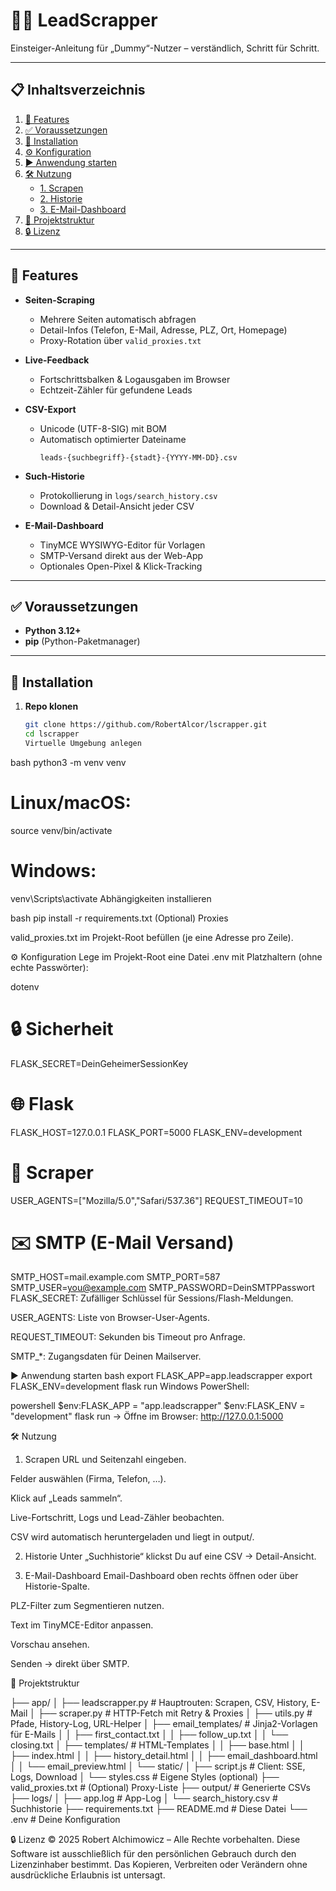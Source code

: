 # 🕵️‍♂️ LeadScrapper

Einsteiger-Anleitung für „Dummy“-Nutzer – verständlich, Schritt für Schritt.

---

## 📋 Inhaltsverzeichnis

1. [🚀 Features](#-features)
2. [✅ Voraussetzungen](#-voraussetzungen)
3. [🔧 Installation](#-installation)
4. [⚙️ Konfiguration](#️-konfiguration)
5. [▶️ Anwendung starten](#️-anwendung-starten)
6. [🛠️ Nutzung](#️-nutzung)
   - [1. Scrapen](#1-scrapen)
   - [2. Historie](#2-historie)
   - [3. E-Mail-Dashboard](#3-e-mail-dashboard)
7. [📂 Projektstruktur](#-projektstruktur)
8. [🔒 Lizenz](#-lizenz)

---

## 🚀 Features

- **Seiten-Scraping**

  - Mehrere Seiten automatisch abfragen
  - Detail-Infos (Telefon, E-Mail, Adresse, PLZ, Ort, Homepage)
  - Proxy-Rotation über `valid_proxies.txt`

- **Live-Feedback**

  - Fortschrittsbalken & Logausgaben im Browser
  - Echtzeit-Zähler für gefundene Leads

- **CSV-Export**

  - Unicode (UTF-8-SIG) mit BOM
  - Automatisch optimierter Dateiname
    ```
    leads-{suchbegriff}-{stadt}-{YYYY-MM-DD}.csv
    ```

- **Such-Historie**

  - Protokollierung in `logs/search_history.csv`
  - Download & Detail-Ansicht jeder CSV

- **E-Mail-Dashboard**
  - TinyMCE WYSIWYG-Editor für Vorlagen
  - SMTP-Versand direkt aus der Web-App
  - Optionales Open-Pixel & Klick-Tracking

---

## ✅ Voraussetzungen

- **Python 3.12+**
- **pip** (Python-Paketmanager)

---

## 🔧 Installation

1. **Repo klonen**
   ```bash
   git clone https://github.com/RobertAlcor/lscrapper.git
   cd lscrapper
   Virtuelle Umgebung anlegen
   ```

bash
python3 -m venv venv

# Linux/macOS:

source venv/bin/activate

# Windows:

venv\Scripts\activate
Abhängigkeiten installieren

bash
pip install -r requirements.txt
(Optional) Proxies

valid_proxies.txt im Projekt-Root befüllen (je eine Adresse pro Zeile).

⚙️ Konfiguration
Lege im Projekt-Root eine Datei .env mit Platzhaltern (ohne echte Passwörter):

dotenv

# 🔒 Sicherheit

FLASK_SECRET=DeinGeheimerSessionKey

# 🌐 Flask

FLASK_HOST=127.0.0.1
FLASK_PORT=5000
FLASK_ENV=development

# 🤖 Scraper

USER_AGENTS=["Mozilla/5.0","Safari/537.36"]
REQUEST_TIMEOUT=10

# ✉️ SMTP (E-Mail Versand)

SMTP_HOST=mail.example.com
SMTP_PORT=587
SMTP_USER=you@example.com
SMTP_PASSWORD=DeinSMTPPasswort
FLASK_SECRET: Zufälliger Schlüssel für Sessions/Flash-Meldungen.

USER_AGENTS: Liste von Browser-User-Agents.

REQUEST_TIMEOUT: Sekunden bis Timeout pro Anfrage.

SMTP\_\*: Zugangsdaten für Deinen Mailserver.

▶️ Anwendung starten
bash
export FLASK_APP=app.leadscrapper
export FLASK_ENV=development
flask run
Windows PowerShell:

powershell
$env:FLASK_APP = "app.leadscrapper"
$env:FLASK_ENV = "development"
flask run
→ Öffne im Browser: http://127.0.0.1:5000

🛠️ Nutzung

1. Scrapen
   URL und Seitenzahl eingeben.

Felder auswählen (Firma, Telefon, …).

Klick auf „Leads sammeln“.

Live-Fortschritt, Logs und Lead-Zähler beobachten.

CSV wird automatisch heruntergeladen und liegt in output/.

2. Historie
   Unter „Suchhistorie“ klickst Du auf eine CSV → Detail-Ansicht.

3. E-Mail-Dashboard
   Email-Dashboard oben rechts öffnen oder über Historie-Spalte.

PLZ-Filter zum Segmentieren nutzen.

Text im TinyMCE-Editor anpassen.

Vorschau ansehen.

Senden → direkt über SMTP.

📂 Projektstruktur

├── app/
│ ├── leadscrapper.py # Hauptrouten: Scrapen, CSV, History, E-Mail
│ ├── scraper.py # HTTP-Fetch mit Retry & Proxies
│ ├── utils.py # Pfade, History-Log, URL-Helper
│ ├── email_templates/ # Jinja2-Vorlagen für E-Mails
│ │ ├── first_contact.txt
│ │ ├── follow_up.txt
│ │ └── closing.txt
│ ├── templates/ # HTML-Templates
│ │ ├── base.html
│ │ ├── index.html
│ │ ├── history_detail.html
│ │ ├── email_dashboard.html
│ │ └── email_preview.html
│ └── static/
│ ├── script.js # Client: SSE, Logs, Download
│ └── styles.css # Eigene Styles (optional)
├── valid_proxies.txt # (Optional) Proxy-Liste
├── output/ # Generierte CSVs
├── logs/
│ ├── app.log # App-Log
│ └── search_history.csv # Suchhistorie
├── requirements.txt
├── README.md # Diese Datei
└── .env # Deine Konfiguration

🔒 Lizenz
© 2025 Robert Alchimowicz – Alle Rechte vorbehalten.
Diese Software ist ausschließlich für den persönlichen Gebrauch durch den Lizenzinhaber bestimmt.
Das Kopieren, Verbreiten oder Verändern ohne ausdrückliche Erlaubnis ist untersagt.
